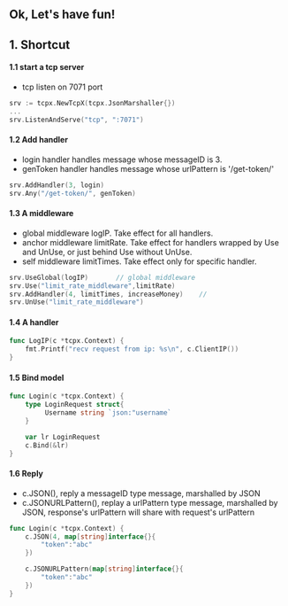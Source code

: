 ## Ok, Let's have fun!

## 1. Shortcut
#### 1.1 start a tcp server
- tcp listen on 7071 port

```go
srv := tcpx.NewTcpX(tcpx.JsonMarshaller{})
...
srv.ListenAndServe("tcp", ":7071")
```

#### 1.2 Add handler
- login handler handles message whose messageID is 3.
- genToken handler handles message whose urlPattern is '/get-token/'
```go
srv.AddHandler(3, login)
srv.Any("/get-token/", genToken)
```

#### 1.3 A middleware
- global middleware logIP. Take effect for all handlers.
- anchor middleware limitRate. Take effect for handlers wrapped by Use and UnUse, or just behind Use without UnUse.
- self middleware limitTimes. Take effect only for specific handler.
```go
srv.UseGlobal(logIP)       // global middleware
srv.Use("limit_rate_middleware",limitRate)
srv.AddHandler(4, limitTimes, increaseMoney)    //
srv.UnUse("limit_rate_middleware")
```
#### 1.4 A handler
```go
func LogIP(c *tcpx.Context) {
    fmt.Printf("recv request from ip: %s\n", c.ClientIP())
}
```

#### 1.5 Bind model
```go
func Login(c *tcpx.Context) {
    type LoginRequest struct{
         Username string `json:"username`
    }

    var lr LoginRequest
    c.Bind(&lr)
}
```

#### 1.6 Reply
- c.JSON(), reply a messageID type message, marshalled by JSON
- c.JSONURLPattern(), replay a urlPattern type message, marshalled by JSON, response's urlPattern will share with request's urlPattern
```go
func Login(c *tcpx.Context) {
    c.JSON(4, map[string]interface{}{
        "token":"abc"
    })

    c.JSONURLPattern(map[string]interface{}{
        "token":"abc"
    })
}
```
